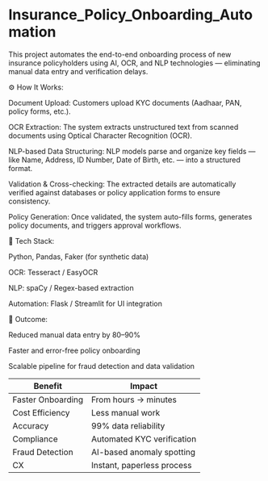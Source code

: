 # Insurance_Policy_Onboarding_Automation
This project automates the end-to-end onboarding process of new insurance policyholders using AI, OCR, and NLP technologies — eliminating manual data entry and verification delays.



⚙️ How It Works:

Document Upload:
Customers upload KYC documents (Aadhaar, PAN, policy forms, etc.).

OCR Extraction:
The system extracts unstructured text from scanned documents using Optical Character Recognition (OCR).

NLP-based Data Structuring:
NLP models parse and organize key fields — like Name, Address, ID Number, Date of Birth, etc. — into a structured format.

Validation & Cross-checking:
The extracted details are automatically verified against databases or policy application forms to ensure consistency.

Policy Generation:
Once validated, the system auto-fills forms, generates policy documents, and triggers approval workflows.



🧠 Tech Stack:

Python, Pandas, Faker (for synthetic data)

OCR: Tesseract / EasyOCR

NLP: spaCy / Regex-based extraction

Automation: Flask / Streamlit for UI integration



🎯 Outcome:

Reduced manual data entry by 80–90%

Faster and error-free policy onboarding

Scalable pipeline for fraud detection and data validation


| Benefit           | Impact                     |
| ----------------- | -------------------------- |
| Faster Onboarding | From hours → minutes       |
| Cost Efficiency   | Less manual work           |
| Accuracy          | 99% data reliability       |
| Compliance        | Automated KYC verification |
| Fraud Detection   | AI-based anomaly spotting  |
| CX                | Instant, paperless process |
